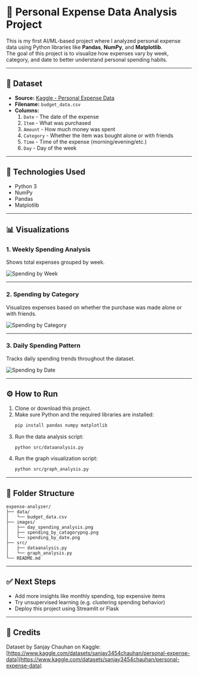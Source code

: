 # 💸 Personal Expense Data Analysis Project

This is my first AI/ML-based project where I analyzed personal expense data using Python libraries like **Pandas**, **NumPy**, and **Matplotlib**.  
The goal of this project is to visualize how expenses vary by week, category, and date to better understand personal spending habits.

---

## 📂 Dataset

- **Source:** [Kaggle - Personal Expense Data](https://www.kaggle.com/datasets/sanjay3454chauhan/personal-expense-data?resource=download)
- **Filename:** `budget_data.csv`
- **Columns:**
  1. `Date` - The date of the expense  
  2. `Item` - What was purchased  
  3. `Amount` - How much money was spent  
  4. `Category` - Whether the item was bought alone or with friends  
  5. `Time` - Time of the expense (morning/evening/etc.)  
  6. `Day` - Day of the week  

---

## 🧪 Technologies Used

- Python 3
- NumPy
- Pandas
- Matplotlib

---

## 📊 Visualizations

### 1. Weekly Spending Analysis
Shows total expenses grouped by week.

![Spending by Week](images/day_spending_analysis.png)

---

### 2. Spending by Category
Visualizes expenses based on whether the purchase was made alone or with friends.

![Spending by Category](images/spending_by_catagorypng.png)

---

### 3. Daily Spending Pattern
Tracks daily spending trends throughout the dataset.

![Spending by Date](images/spending_by_date.png)

---

## ⚙️ How to Run

1. Clone or download this project.
2. Make sure Python and the required libraries are installed:
   ```bash
   pip install pandas numpy matplotlib
   ```
3. Run the data analysis script:
   ```bash
   python src/dataanalysis.py
   ```
4. Run the graph visualization script:
   ```bash
   python src/graph_analysis.py
   ```

---

## 📁 Folder Structure

```
expense-analyzer/
├── data/
│   └── budget_data.csv
├── images/
│   ├── day_spending_analysis.png
│   ├── spending_by_catagorypng.png
│   └── spending_by_date.png
├── src/
│   ├── dataanalysis.py
│   └── graph_analysis.py
└── README.md
```

---

## ✅ Next Steps

- Add more insights like monthly spending, top expensive items
- Try unsupervised learning (e.g. clustering spending behavior)
- Deploy this project using Streamlit or Flask

---

## 🙌 Credits

Dataset by Sanjay Chauhan on Kaggle:  
[https://www.kaggle.com/datasets/sanjay3454chauhan/personal-expense-data](https://www.kaggle.com/datasets/sanjay3454chauhan/personal-expense-data)
